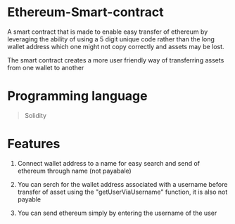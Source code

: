 # Ethereum-Smart-contract
A smart contract that is made to enable easy transfer of ethereum by leveraging the ability of using a 5 digit unique code rather than the long wallet address which one might not copy correctly and assets may be lost.

The smart contract creates a more user friendly way of transferring assets from one wallet to another

# Programming language 
> Solidity

# Features
1. Connect wallet address to a name for easy search and send of ethereum through name (not payabale)

2. You can serch for the wallet address associated with a username before transfer of asset using the "getUserViaUsername" function, it is also not payable

3. You can send ethereum simply by entering the username of the user


